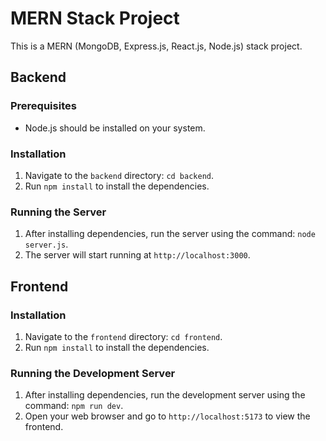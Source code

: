 # MERN Stack Project

This is a MERN (MongoDB, Express.js, React.js, Node.js) stack project.

## Backend

### Prerequisites
- Node.js should be installed on your system.

### Installation
1. Navigate to the `backend` directory: `cd backend`.
2. Run `npm install` to install the dependencies.

### Running the Server
1. After installing dependencies, run the server using the command: `node server.js`.
2. The server will start running at `http://localhost:3000`.

## Frontend

### Installation
1. Navigate to the `frontend` directory: `cd frontend`.
2. Run `npm install` to install the dependencies.

### Running the Development Server
1. After installing dependencies, run the development server using the command: `npm run dev`.
2. Open your web browser and go to `http://localhost:5173` to view the frontend.

